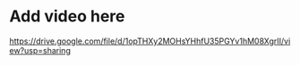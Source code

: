 # Add video here
https://drive.google.com/file/d/1opTHXy2MOHsYHhfU35PGYv1hM08XgrII/view?usp=sharing

